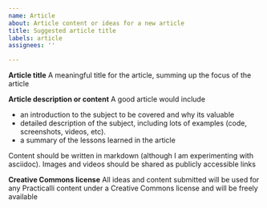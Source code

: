 ```yaml
---
name: Article
about: Article content or ideas for a new article
title: Suggested article title
labels: article
assignees: ''

---
```


**Article title**
A meaningful title for the article, summing up the focus of the article

**Article description or content**
A good article would include
* an introduction to the subject to be covered and why its valuable
* detailed description of the subject, including lots of examples (code, screenshots, videos, etc).
* a summary of the lessons learned in the article

Content should be written in markdown (although I am experimenting with asciidoc).  Images and videos should be shared as publicly accessible links

**Creative Commons license**
All ideas and content submitted will be used for any Practicalli content under a Creative Commons license and will be freely available
